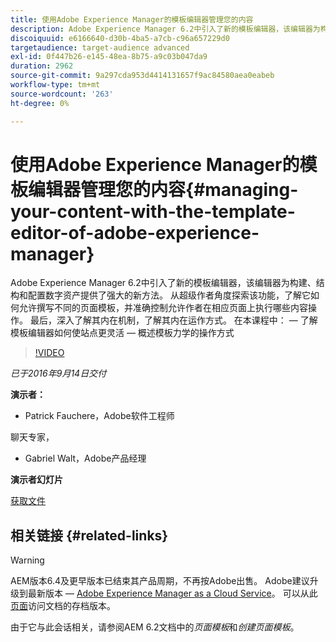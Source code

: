 ```yaml
---
title: 使用Adobe Experience Manager的模板编辑器管理您的内容
description: Adobe Experience Manager 6.2中引入了新的模板编辑器，该编辑器为构建、结构和配置数字资产提供了强大的新方法。 从超级作者角度探索该功能，了解它如何允许撰写不同的页面模板，并准确控制允许作者在相应页面上执行哪些内容操作。 最后，深入了解其内在机制，了解其内在运作方式。
discoiquuid: e6166640-d30b-4ba5-a7cb-c96a657229d0
targetaudience: target-audience advanced
exl-id: 0f447b26-e145-48ea-8b75-a9c03b047da9
duration: 2962
source-git-commit: 9a297cda953d4414131657f9ac84580aea0eabeb
workflow-type: tm+mt
source-wordcount: '263'
ht-degree: 0%

---
```


# 使用Adobe Experience Manager的模板编辑器管理您的内容{#managing-your-content-with-the-template-editor-of-adobe-experience-manager}

Adobe Experience Manager 6.2中引入了新的模板编辑器，该编辑器为构建、结构和配置数字资产提供了强大的新方法。 从超级作者角度探索该功能，了解它如何允许撰写不同的页面模板，并准确控制允许作者在相应页面上执行哪些内容操作。 最后，深入了解其内在机制，了解其内在运作方式。 在本课程中： — 了解模板编辑器如何使站点更灵活 — 概述模板力学的操作方式

>[!VIDEO](https://video.tv.adobe.com/v/19300/?quality=9)

*已于2016年9月14日交付*

**演示者：**

* Patrick Fauchere，Adobe软件工程师

聊天专家，

* Gabriel Walt，Adobe产品经理

**演示者幻灯片**

[获取文件](assets/aem-gems-91416-template-editor.pdf)

## 相关链接 {#related-links}

>[!WARNING]
>
>AEM版本6.4及更早版本已结束其产品周期，不再按Adobe出售。  Adobe建议升级到最新版本 — [Adobe Experience Manager as a Cloud Service](https://experienceleague.adobe.com/docs/experience-manager-cloud-service.html)。  可以从此[页面](https://experienceleague.adobe.com/docs/experience-manager-release-information/aem-release-updates/previous-updates/aem-previous-versions.html)访问文档的存档版本。
>
>由于它与此会话相关，请参阅AEM 6.2文档中的&#x200B;*页面模板*&#x200B;和&#x200B;*创建页面模板*。
